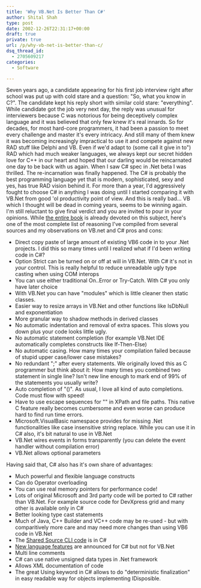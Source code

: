 ```yaml
---
title: 'Why VB.Net Is Better Than C#'
author: Shital Shah
type: post
date: 2002-12-26T22:31:17+00:00
draft: true
private: true
url: /p/why-vb-net-is-better-than-c/
dsq_thread_id:
  - 2705609217
categories:
  - Software

---
```

Seven years ago, a candidate appearing for his first job interview right after school was put up with cold stare and a question: "So, what you know in C?". The candidate kept his reply short with similar cold stare: "everything". While candidate got the job very next day, the reply was unusual for interviewers because C was notorious for being deceptively complex language and it was believed that only few knew it's real innards. So for decades, for most hard-core programmers, it had been a passion to meet every challenge and master it's every intricacy. And still many of them knew it was becoming increasingly impractical to use it and compete against new RAD stuff like Delphi and VB. Even if we'd adapt to (some call it give in to") RAD which had much weaker languages, we always kept our secret hidden love for C++ in our heart and hoped that our darling would be reincarnated one day to be back with us again. When I saw C# spec in .Net beta I was thrilled. The re-incarnation was finally happened. The C# is probably the best programming language yet that is modern, sophisticated, sexy and yes, has true RAD vision behind it. For more than a year, I'd aggressively fought to choose C# in anything I was doing until I started comparing it with VB.Net from good 'ol productivity point of view. And this is really bad... VB which I thought will be dead in coming years, seems to be winning again. I'm still reluctant to give final verdict and you are invited to pour in your opinions. While [the entire book][1] is already devoted on this subject, here's one of the most complete list of reasoning I've compiled from several sources and my observations on VB.net and C# pros and cons:

  * Direct copy paste of large amount of existing VB6 code in to your .Net projects. I did this so many times until I realized what if I'd been writing code in C#?
  * Option Strict can be turned on or off at will in VB.Net. With C# it's not in _your_ control. This is really helpful to reduce unreadable ugly type casting when using COM interops
  * You can use either traditional On..Error or Try-Catch. With C# you only have later choice
  * With VB.Net you can have "modules" which is little cleaner then static classes.
  * Easier way to resize arrays in VB.Net and other functions like IsDbNull and exponentiation
  * More granular way to shadow methods in derived classes
  * No automatic indentation and removal of extra spaces. This slows you down plus your code looks little ugly.
  * No automatic statement completion (for example VB.Net IDE automatically completes constructs like If-Then-Else)
  * No automatic casing. How many times your compilation failed because of stupid upper case/lower case mistakes?
  * No redundant ";" after every statements. We originally loved this as C programmer but think about it: How many times you combined two statement in single line? Isn't new line enough to mark end of 99% of the statements you usually write?
  * Auto completion of "()". As usual, I love all kind of auto completions. Code must flow with speed!
  * Have to use escape sequences for "\" in XPath and file paths. This native C feature really becomes cumbersome and even worse can produce hard to find run time errors.
  * Microsoft.VisualBasic namespace provides for missing .Net functionalities like case insensitive string replace. While you can use it in C# also, it's bit natural to use in VB.Net
  * VB.Net wires events in forms transparently (you can delete the event handler without compilation error)
  * VB.Net allows optional parameters

Having said that, C# also has it's own share of advantages:

  * Much powerful and flexible language constructs
  * Can do Operator overloading
  * You can use real memory pointers for performance code!
  * Lots of original Microsoft and 3rd party code will be ported to C# rather than VB.Net. For example source code for DevXpress grid and many other is available only in C#
  * Better looking type cast statements
  * Much of Java, C++ Builder and VC++ code may be re-used - but with comparitively more care and may need more changes than using VB6 code in VB.Net
  * The [Shared Source CLI code][2] is in C# 
  * [New language features][3] are announced for C# but not for VB.Net 
  * Multi line comments
  * C# can use native unsigned data types in .Net framework
  * Allows XML documentation of code
  * The great Using keyword in C# allows to do "deterministic finalization" in easy readable way for objects implementing IDisposible.

 [1]: http://www.amazon.com/exec/obidos/ASIN/B00005YX8N
 [2]: http://msdn.microsoft.com/downloads/default.asp?url=/downloads/sample.asp?url=/msdn-files/027/002/097/msdncompositedoc.xml
 [3]: http://www.devx.com/cplus/Article/9937